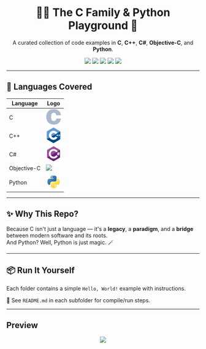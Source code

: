 

<h1 align="center">👨‍💻 The C Family & Python Playground 🐍</h1>

<p align="center">
  A curated collection of code examples in <strong>C</strong>, <strong>C++</strong>, <strong>C#</strong>, <strong>Objective-C</strong>, and <strong>Python</strong>.
</p>

<p align="center">
  <img src="https://img.shields.io/badge/Language-C-blue" />
  <img src="https://img.shields.io/badge/Language-C++-brightgreen" />
  <img src="https://img.shields.io/badge/Language-C%23-purple" />
  <img src="https://img.shields.io/badge/Language-Objective--C-lightgrey" />
  <img src="https://img.shields.io/badge/Language-Python-yellow" />
</p>

---

## 🧬 Languages Covered

| Language     | Logo |
|--------------|------|
| C            | <img src="https://raw.githubusercontent.com/devicons/devicon/master/icons/c/c-original.svg" width="40"/> |
| C++          | <img src="https://raw.githubusercontent.com/devicons/devicon/master/icons/cplusplus/cplusplus-original.svg" width="40"/> |
| C#           | <img src="https://raw.githubusercontent.com/devicons/devicon/master/icons/csharp/csharp-original.svg" width="40"/> |
| Objective-C  | <img src="https://upload.wikimedia.org/wikipedia/commons/6/61/Objective-C_Logo.svg" width="40"/> |
| Python       | <img src="https://raw.githubusercontent.com/devicons/devicon/master/icons/python/python-original.svg" width="40"/> |

---

## ✨ Why This Repo?

Because C isn't just a language — it's a **legacy**, a **paradigm**, and a **bridge** between modern software and its roots.  
And Python? Well, Python is just magic. 🪄

---

## 📦 Run It Yourself

Each folder contains a simple `Hello, World!` example with instructions.

🧪 See `README.md` in each subfolder for compile/run steps.

---

##  Preview

<p align="center">
  <img src="https://github.com/atulkashiv421/SKILLNETCLASSES/tree/main">
</p>

<model-viewer 
  src="https://yourusername.github.io/your-repo-name/models/yourmodel.glb"
  alt="3D model"
  auto-rotate
  camera-controls
  style="width: 100%; height: 400px;">
</model-viewer>

